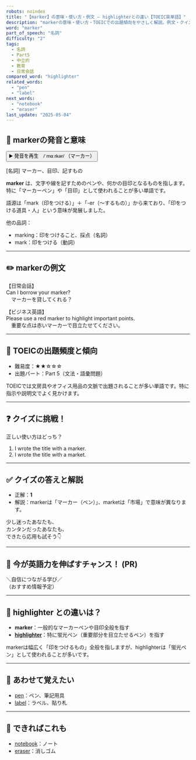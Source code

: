 ```yaml
---
robots: noindex
title: "【marker】の意味・使い方・例文 ― highlighterとの違い【TOEIC英単語】"
description: "markerの意味・使い方・TOEICでの出題傾向をやさしく解説。例文・クイズ付きでhighlighterとの違いもわかりやすく学べます。"
word: "marker"
part_of_speech: "名詞"
difficulty: "2"
tags:
  - 名詞
  - Part5
  - 中立的
  - 教育
  - 日常会話
compared_word: "highlighter"
related_words:
  - "pen"
  - "label"
next_words:
  - "notebook"
  - "eraser"
last_update: "2025-05-04"
---
```


## 🔰 markerの発音と意味

<button class="play-audio" onclick="playTTS('marker')">
  <span class="play-audio-main">
    ▶️ 発音を再生　/ˈmɑːrkər/
  </span>
  <span class="play-audio-sub">
    （マーカー）
  </span>
</button>

[名詞] マーカー、目印、記すもの

**marker** は、文字や線を記すためのペンや、何かの目印となるものを指します。特に「マーカーペン」や「目印」として使われることが多い単語です。

語源は「mark（印をつける）」＋「-er（～するもの）」から来ており、「印をつける道具・人」という意味が発展しました。

他の品詞：  
- marking：印をつけること、採点（名詞）
- mark：印をつける（動詞）

---

## ✏️ markerの例文

【日常会話】  
Can I borrow your marker?  
　マーカーを貸してくれる？

【ビジネス英語】  
Please use a red marker to highlight important points.  
　重要な点は赤いマーカーで目立たせてください。

---

## 🎯 TOEICの出題頻度と傾向

- 難易度：★★☆☆☆
- 出題パート：Part 5（文法・語彙問題）

TOEICでは文房具やオフィス用品の文脈で出題されることが多い単語です。特に指示や説明文でよく見かけます。

---

## ❓ クイズに挑戦！

正しい使い方はどっち？

1. I wrote the title with a marker.  
2. I wrote the title with a market.

---

## ✅ クイズの答えと解説

- 正解：**1**
- 解説：markerは「マーカー（ペン）」、marketは「市場」で意味が異なります。

少し迷ったあなたも、  
カンタンだったあなたも、  
できたら応用も試そう👇️

---

## 🚀 今が英語力を伸ばすチャンス！ (PR)

<div class="info-center">
＼自信につながる学び／<br>  
（おすすめ情報予定）
</div>

---

## 🤔  highlighter との違いは？

- **marker**：一般的なマーカーペンや目印全般を指す
- **[highlighter](/word/highlighter/)**：特に蛍光ペン（重要部分を目立たせるペン）を指す

markerは幅広く「印をつけるもの」全般を指しますが、highlighterは「蛍光ペン」として使われることが多いです。

---

## 🧩 あわせて覚えたい

- [pen](/word/pen/)：ペン、筆記用具
- [label](/word/label/)：ラベル、貼り札

---

## 📖 できればこれも

- [notebook](/word/notebook/)：ノート
- [eraser](/word/eraser/)：消しゴム

<!-- cvid: aid44_bid18 -->
